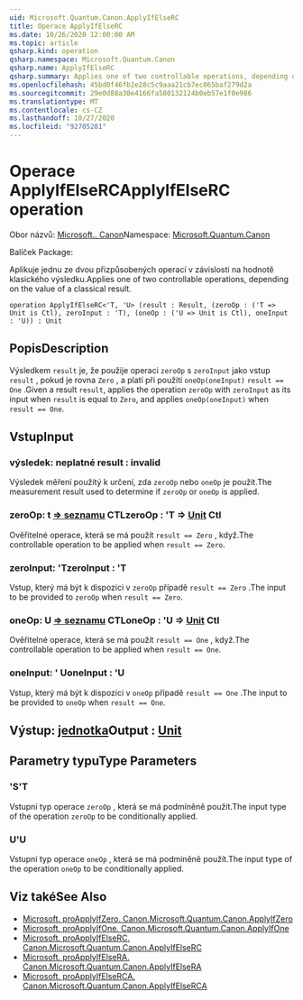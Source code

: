 ```yaml
---
uid: Microsoft.Quantum.Canon.ApplyIfElseRC
title: Operace ApplyIfElseRC
ms.date: 10/26/2020 12:00:00 AM
ms.topic: article
qsharp.kind: operation
qsharp.namespace: Microsoft.Quantum.Canon
qsharp.name: ApplyIfElseRC
qsharp.summary: Applies one of two controllable operations, depending on the value of a classical result.
ms.openlocfilehash: 45bd0f46fb2e28c5c9aaa21cb7ec065baf279d2a
ms.sourcegitcommit: 29e0d88a30e4166fa580132124b0eb57e1f0e986
ms.translationtype: MT
ms.contentlocale: cs-CZ
ms.lasthandoff: 10/27/2020
ms.locfileid: "92705281"
---
```

# <a name="applyifelserc-operation"></a><span data-ttu-id="b40ce-102">Operace ApplyIfElseRC</span><span class="sxs-lookup"><span data-stu-id="b40ce-102">ApplyIfElseRC operation</span></span>

<span data-ttu-id="b40ce-103">Obor názvů: [Microsoft.. Canon](xref:Microsoft.Quantum.Canon)</span><span class="sxs-lookup"><span data-stu-id="b40ce-103">Namespace: [Microsoft.Quantum.Canon](xref:Microsoft.Quantum.Canon)</span></span>

<span data-ttu-id="b40ce-104">Balíček [](https://nuget.org/packages/)</span><span class="sxs-lookup"><span data-stu-id="b40ce-104">Package: [](https://nuget.org/packages/)</span></span>


<span data-ttu-id="b40ce-105">Aplikuje jednu ze dvou přizpůsobených operací v závislosti na hodnotě klasického výsledku.</span><span class="sxs-lookup"><span data-stu-id="b40ce-105">Applies one of two controllable operations, depending on the value of a classical result.</span></span>

```qsharp
operation ApplyIfElseRC<'T, 'U> (result : Result, (zeroOp : ('T => Unit is Ctl), zeroInput : 'T), (oneOp : ('U => Unit is Ctl), oneInput : 'U)) : Unit
```


## <a name="description"></a><span data-ttu-id="b40ce-106">Popis</span><span class="sxs-lookup"><span data-stu-id="b40ce-106">Description</span></span>

<span data-ttu-id="b40ce-107">Výsledkem `result` je, že použije operaci `zeroOp` s `zeroInput` jako vstup `result` , pokud je rovna `Zero` , a platí při použití `oneOp(oneInput)` `result == One` .</span><span class="sxs-lookup"><span data-stu-id="b40ce-107">Given a result `result`, applies the operation `zeroOp` with `zeroInput` as its input when `result` is equal to `Zero`, and applies `oneOp(oneInput)` when `result == One`.</span></span>

## <a name="input"></a><span data-ttu-id="b40ce-108">Vstup</span><span class="sxs-lookup"><span data-stu-id="b40ce-108">Input</span></span>

### <a name="result--__invalidresult__"></a><span data-ttu-id="b40ce-109">výsledek: __neplatné <Result>__</span><span class="sxs-lookup"><span data-stu-id="b40ce-109">result : __invalid<Result>__</span></span>

<span data-ttu-id="b40ce-110">Výsledek měření použitý k určení, zda `zeroOp` nebo `oneOp` je použit.</span><span class="sxs-lookup"><span data-stu-id="b40ce-110">The measurement result used to determine if `zeroOp` or `oneOp` is applied.</span></span>


### <a name="zeroop--t--unit-ctl"></a><span data-ttu-id="b40ce-111">zeroOp: t [=> seznamu](xref:microsoft.quantum.lang-ref.unit) CTL</span><span class="sxs-lookup"><span data-stu-id="b40ce-111">zeroOp : 'T => [Unit](xref:microsoft.quantum.lang-ref.unit) Ctl</span></span>

<span data-ttu-id="b40ce-112">Ověřitelné operace, která se má použít `result == Zero` , když.</span><span class="sxs-lookup"><span data-stu-id="b40ce-112">The controllable operation to be applied when `result == Zero`.</span></span>


### <a name="zeroinput--t"></a><span data-ttu-id="b40ce-113">zeroInput: 'T</span><span class="sxs-lookup"><span data-stu-id="b40ce-113">zeroInput : 'T</span></span>

<span data-ttu-id="b40ce-114">Vstup, který má být k dispozici v `zeroOp` případě `result == Zero` .</span><span class="sxs-lookup"><span data-stu-id="b40ce-114">The input to be provided to `zeroOp` when `result == Zero`.</span></span>


### <a name="oneop--u--unit-ctl"></a><span data-ttu-id="b40ce-115">oneOp: U [=> seznamu](xref:microsoft.quantum.lang-ref.unit) CTL</span><span class="sxs-lookup"><span data-stu-id="b40ce-115">oneOp : 'U => [Unit](xref:microsoft.quantum.lang-ref.unit) Ctl</span></span>

<span data-ttu-id="b40ce-116">Ověřitelné operace, která se má použít `result == One` , když.</span><span class="sxs-lookup"><span data-stu-id="b40ce-116">The controllable operation to be applied when `result == One`.</span></span>


### <a name="oneinput--u"></a><span data-ttu-id="b40ce-117">oneInput: ' U</span><span class="sxs-lookup"><span data-stu-id="b40ce-117">oneInput : 'U</span></span>

<span data-ttu-id="b40ce-118">Vstup, který má být k dispozici v `oneOp` případě `result == One` .</span><span class="sxs-lookup"><span data-stu-id="b40ce-118">The input to be provided to `oneOp` when `result == One`.</span></span>



## <a name="output--unit"></a><span data-ttu-id="b40ce-119">Výstup: [jednotka](xref:microsoft.quantum.lang-ref.unit)</span><span class="sxs-lookup"><span data-stu-id="b40ce-119">Output : [Unit](xref:microsoft.quantum.lang-ref.unit)</span></span>



## <a name="type-parameters"></a><span data-ttu-id="b40ce-120">Parametry typu</span><span class="sxs-lookup"><span data-stu-id="b40ce-120">Type Parameters</span></span>

### <a name="t"></a><span data-ttu-id="b40ce-121">'S</span><span class="sxs-lookup"><span data-stu-id="b40ce-121">'T</span></span>

<span data-ttu-id="b40ce-122">Vstupní typ operace `zeroOp` , která se má podmíněně použít.</span><span class="sxs-lookup"><span data-stu-id="b40ce-122">The input type of the operation `zeroOp` to be conditionally applied.</span></span>
### <a name="u"></a><span data-ttu-id="b40ce-123">U</span><span class="sxs-lookup"><span data-stu-id="b40ce-123">'U</span></span>

<span data-ttu-id="b40ce-124">Vstupní typ operace `oneOp` , která se má podmíněně použít.</span><span class="sxs-lookup"><span data-stu-id="b40ce-124">The input type of the operation `oneOp` to be conditionally applied.</span></span>

## <a name="see-also"></a><span data-ttu-id="b40ce-125">Viz také</span><span class="sxs-lookup"><span data-stu-id="b40ce-125">See Also</span></span>

- [<span data-ttu-id="b40ce-126">Microsoft. proApplyIfZero. Canon.</span><span class="sxs-lookup"><span data-stu-id="b40ce-126">Microsoft.Quantum.Canon.ApplyIfZero</span></span>](xref:Microsoft.Quantum.Canon.ApplyIfZero)
- [<span data-ttu-id="b40ce-127">Microsoft. proApplyIfOne. Canon.</span><span class="sxs-lookup"><span data-stu-id="b40ce-127">Microsoft.Quantum.Canon.ApplyIfOne</span></span>](xref:Microsoft.Quantum.Canon.ApplyIfOne)
- [<span data-ttu-id="b40ce-128">Microsoft. proApplyIfElseRC. Canon.</span><span class="sxs-lookup"><span data-stu-id="b40ce-128">Microsoft.Quantum.Canon.ApplyIfElseRC</span></span>](xref:Microsoft.Quantum.Canon.ApplyIfElseRC)
- [<span data-ttu-id="b40ce-129">Microsoft. proApplyIfElseRA. Canon.</span><span class="sxs-lookup"><span data-stu-id="b40ce-129">Microsoft.Quantum.Canon.ApplyIfElseRA</span></span>](xref:Microsoft.Quantum.Canon.ApplyIfElseRA)
- [<span data-ttu-id="b40ce-130">Microsoft. proApplyIfElseRCA. Canon.</span><span class="sxs-lookup"><span data-stu-id="b40ce-130">Microsoft.Quantum.Canon.ApplyIfElseRCA</span></span>](xref:Microsoft.Quantum.Canon.ApplyIfElseRCA)